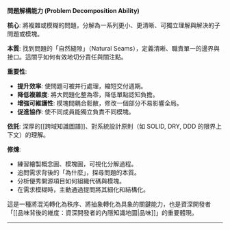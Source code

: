 
**問題解構能力 (Problem Decomposition Ability)**

**核心**: 將複雜或模糊的問題，分解為一系列更小、更清晰、可獨立理解與解決的子問題或模塊。

**本質**: 找到問題的「自然縫隙」（Natural Seams），定義清晰、職責單一的邊界與接口。這關乎如何有效地切分責任與關注點。

**重要性**:
*   **提升效率**: 使問題可被并行處理，縮短交付週期。
*   **降低複雜度**: 將大問題化整為零，降低單點認知負擔。
*   **增強可維護性**: 模塊間耦合鬆散，修改一個部分不易影響全局。
*   **促進協作**: 使不同成員能獨立負責不同模塊。

**依託**: 深厚的[[跨域知識圖譜]]、對系統設計原則（如 SOLID, DRY, DDD 的限界上下文）的理解。

**修煉**:
*   練習繪製概念圖、模塊圖，可視化分解過程。
*   追問需求背後的「為什麼」，探尋問題的本質。
*   分析優秀開源項目如何組織代碼與模塊。
*   在需求模糊時，主動通過提問將其細化和結構化。

這是一種將混沌轉化為秩序、將抽象轉化為具象的關鍵能力，也是資深開發者「[[品味背後的維度：資深開發者的內隱知識地圖|品味]]」的重要體現。

---
